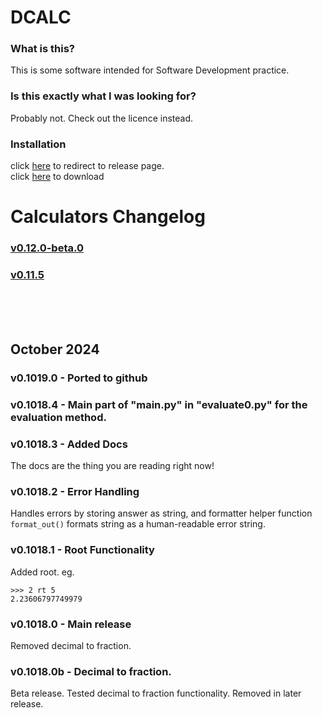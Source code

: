 # DCALC
### What is this?
This is some software intended for Software Development practice.
### Is this exactly what I was looking for?
Probably not. Check out the licence instead.
### Installation
click [here](https://github.com/GreatCoder1000/dcalc/releases/tag/v0.12.0-beta.0) to redirect to release page.<br>
click [here](https://github.com/GreatCoder1000/dcalc/releases/download/v0.12.0-beta.0/dcalc.exe) to download
# Calculators Changelog
### [v0.12.0-beta.0](https://github.com/GreatCoder1000/dcalc/releases/tag/v0.12.0-beta.0)
### [v0.11.5](https://github.com/GreatCoder1000/dcalc/releases/tag/v0.11.5)
<br><br><br>

## October 2024
### v0.1019.0 - Ported to github
### v0.1018.4 - Main part of "main.py" in "evaluate0.py" for the evaluation method.
### v0.1018.3 - Added Docs
The docs are the thing you are reading right now!
### v0.1018.2 - Error Handling
Handles errors by storing answer as string, and formatter helper function `format_out()` 
formats string as a human-readable error string.
### v0.1018.1 - Root Functionality
Added root. eg.<br>
```
>>> 2 rt 5
2.23606797749979
```
### v0.1018.0 - Main release
Removed decimal to fraction.
### v0.1018.0b - Decimal to fraction.
Beta release.
Tested decimal to fraction functionality.
Removed in later release.
